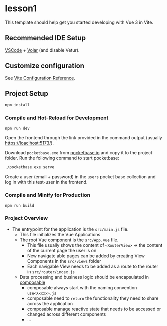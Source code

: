 # lesson1

This template should help get you started developing with Vue 3 in Vite.

## Recommended IDE Setup

[VSCode](https://code.visualstudio.com/) + [Volar](https://marketplace.visualstudio.com/items?itemName=Vue.volar) (and disable Vetur).

## Customize configuration

See [Vite Configuration Reference](https://vite.dev/config/).

## Project Setup

```sh
npm install
```

### Compile and Hot-Reload for Development

```sh
npm run dev
```

Open the frontend through the link provided in the command output (usually [https://loaclhost:5173/](https://loaclhost:5173/)).

Download `pocketbase.exe` from [pocketbase.io](https://pocketbase.io/docs/) and copy it 
to the project folder. Run the following command to start pocketbase:

```sh
./pocketbase.exe serve
```

Create a user (email + password) in the `users` pocket base collection 
and log in with this test-user in the frontend.

### Compile and Minify for Production

```sh
npm run build
```

### Project Overview

- The entrypoint for the application is the ``src/main.js`` file.
  - This file initializes the Vue Applications
  - The root Vue component is the ``src/App.vue`` file.
    - This file usually shows the content of ``<RouterView>`` -> the content of the current page the user is on
    - New navigate able pages can be added by creating View Components in the ``src/views`` folder
    - Each navigable View needs to be added as a route to the router in ``src/router/index.js``
  - Data processing and business logic should be encapsulated in [composable]()
    - composable always start with the naming convention ``use<Xxxxx>.js``
    - composable need to `return` the functionality they need to share across the application
    - composable manage reactive state that needs to be accessed or changed across different components
    - ...